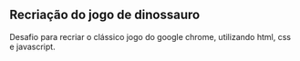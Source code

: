 ## Recriação do jogo de dinossauro

Desafio para recriar o clássico jogo do google chrome, utilizando html, css e javascript.
